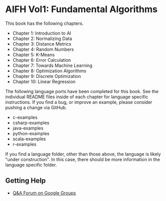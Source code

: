AIFH Vol1: Fundamental Algorithms
====

This book has the following chapters.

* Chapter 1: Introduction to AI
* Chapter 2: Normalizing Data
* Chapter 3: Distance Metrics
* Chapter 4: Random Numbers
* Chapter 5: K-Means
* Chapter 6: Error Calculation
* Chapter 7: Towards Machine Learning
* Chapter 8: Optimization Algorithms
* Chapter 9: Discrete Optimization
* Chapter 10: Linear Regression	

The following language ports have been completed for this book.  See the individual 
README files inside of each chapter for language specific instructions. If you find a bug,
or improve an example, please consider pushing a change via GitHub.

* c-examples	
* csharp-examples	
* java-examples
* python-examples	
* scala-examples
* r-examples
		
If you find a language folder, other than those above, the language is likely "under
construction".  In this case, there should be more information in the language specific
folder.

## Getting Help

* [Q&A Forum on Google Groups](https://groups.google.com/forum/#!forum/jeffheatons-ai-group)